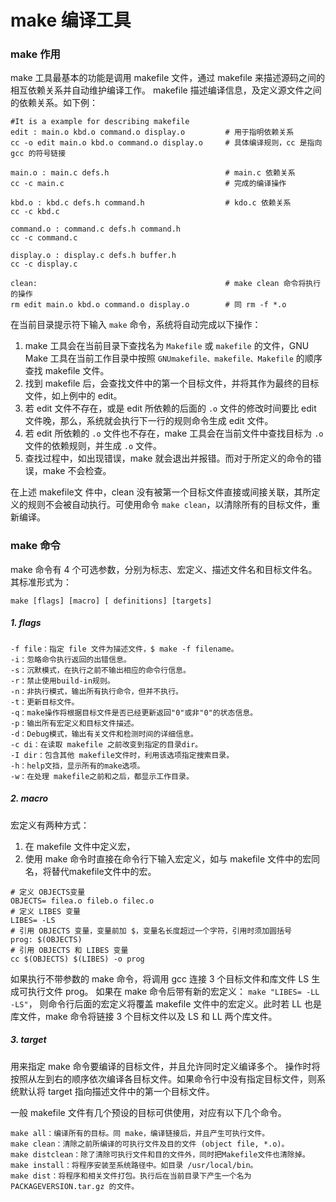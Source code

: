 make 编译工具
===

### make 作用

make 工具最基本的功能是调用 makefile 文件，通过 makefile 来描述源码之间的相互依赖关系并自动维护编译工作。
makefile 描述编译信息，及定义源文件之间的依赖关系。如下例：

```
#It is a example for describing makefile
edit : main.o kbd.o command.o display.o         # 用于指明依赖关系
cc -o edit main.o kbd.o command.o display.o     # 具体编译规则，cc 是指向 gcc 的符号链接

main.o : main.c defs.h                          # main.c 依赖关系
cc -c main.c                                    # 完成的编译操作

kbd.o : kbd.c defs.h command.h                  # kdo.c 依赖关系
cc -c kbd.c

command.o : command.c defs.h command.h
cc -c command.c

display.o : display.c defs.h buffer.h
cc -c display.c

clean:                                          # make clean 命令将执行的操作
rm edit main.o kbd.o command.o display.o        # 同 rm -f *.o
```

在当前目录提示符下输入 `make` 命令，系统将自动完成以下操作：

1. make 工具会在当前目录下查找名为 `Makefile` 或 `makefile` 的文件，GNU Make 工具在当前工作目录中按照  `GNUmakefile、makefile、Makefile` 的顺序查找 makefile 文件。
2. 找到 makefile 后，会查找文件中的第一个目标文件，并将其作为最终的目标文件，如上例中的 edit。
3. 若 edit 文件不存在，或是 edit 所依赖的后面的 `.o` 文件的修改时间要比 edit 文件晚，那么，系统就会执行下一行的规则命令生成 edit 文件。
4. 若 edit 所依赖的 `.o` 文件也不存在，make 工具会在当前文件中查找目标为 `.o` 文件的依赖规则，并生成 `.o` 文件。
5. 查找过程中，如出现错误，make 就会退出并报错。而对于所定义的命令的错误，make 不会检查。

在上述 makefile文 件中，clean 没有被第一个目标文件直接或间接关联，其所定义的规则不会被自动执行。可使用命令 `make clean`，以清除所有的目标文件，重新编译。

### make 命令

make 命令有 4 个可选参数，分别为标志、宏定义、描述文件名和目标文件名。其标准形式为：

```
make [flags] [macro] [ definitions] [targets]
```

##### 1. flags

```
-f file：指定 file 文件为描述文件，$ make -f filename。
-i：忽略命令执行返回的出错信息。
-s：沉默模式，在执行之前不输出相应的命令行信息。
-r：禁止使用build-in规则。
-n：非执行模式，输出所有执行命令，但并不执行。
-t：更新目标文件。
-q：make操作将根据目标文件是否已经更新返回"0"或非"0"的状态信息。
-p：输出所有宏定义和目标文件描述。
-d：Debug模式，输出有关文件和检测时间的详细信息。
-c di：在读取 makefile 之前改变到指定的目录dir。
-I dir：包含其他 makefile文件时，利用该选项指定搜索目录。
-h：help文挡，显示所有的make选项。
-w：在处理 makefile之前和之后，都显示工作目录。
```

##### 2. macro

宏定义有两种方式：

1. 在 makefile 文件中定义宏，
2. 使用 make 命令时直接在命令行下输入宏定义，如与 makefile 文件中的宏同名，将替代makefile文件中的宏。

```
# 定义 OBJECTS变量
OBJECTS= filea.o fileb.o filec.o
# 定义 LIBES 变量
LIBES= -LS
# 引用 OBJECTS 变量，变量前加 $，变量名长度超过一个字符，引用时须加圆括号
prog: $(OBJECTS)
# 引用 OBJECTS 和 LIBES 变量
cc $(OBJECTS) $(LIBES) -o prog
```

如果执行不带参数的 make 命令，将调用 gcc 连接 3 个目标文件和库文件 LS 生成可执行文件 prog。
如果在 make 命令后带有新的宏定义： `make "LIBES= -LL -LS"`，
则命令行后面的宏定义将覆盖 makefile 文件中的宏定义。此时若 LL 也是库文件，make 命令将链接 3 个目标文件以及 LS 和 LL 两个库文件。

##### 3. target

用来指定 make 命令要编译的目标文件，并且允许同时定义编译多个。
操作时将按照从左到右的顺序依次编译各目标文件。如果命令行中没有指定目标文件，则系统默认将 target 指向描述文件中的第一个目标文件。

一般 makefile 文件有几个预设的目标可供使用，对应有以下几个命令。

```
make all：编译所有的目标。同 make，编译链接后，并且产生可执行文件。
make clean：清除之前所编译的可执行文件及目的文件 (object file, *.o)。
make distclean：除了清除可执行文件和目的文件外，同时把Makefile文件也清除掉。
make install：将程序安装至系统路径中。如目录 /usr/local/bin。
make dist：将程序和相关文件打包。执行后在当前目录下产生一个名为 PACKAGEVERSION.tar.gz 的文件。
```

